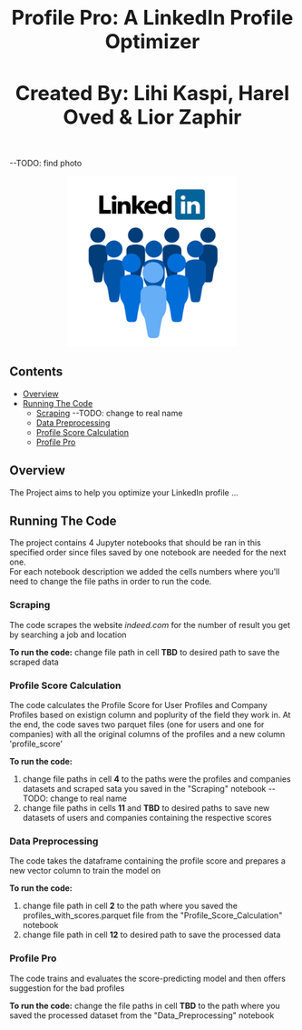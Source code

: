 <h1 align='center' style="text-align:center; font-weight:bold; font-size:2.5em"> Profile Pro: A LinkedIn Profile Optimizer</h1>
<h3 align='center' style="text-align:center; font-weight:bold; font-size:2.5em"> Created By: Lihi Kaspi, Harel Oved & Lior Zaphir</h3>
<br>
--TODO: find photo

<p align="center">
  <img src="Photos/linkedin_photo.png" alt="Logo" width="300" height="300">

## Contents
- [Overview](##Overview)
- [Running The Code](##Running-The-Code)
  - [Scraping](###Scraping) --TODO: change to real name
  - [Data Preprocessing](###Data-Preprocessing)
  - [Profile Score Calculation](###Profile-Score-Calculation)
  - [Profile Pro](###Profile-Pro) 



## Overview
The Project aims to help you optimize your LinkedIn profile ...

## Running The Code
The project contains 4 Jupyter notebooks that should be ran in this specified order since files saved by one notebook are needed for the next one. <br>
For each notebook description we added the cells numbers where you'll need to change the file paths in order to run the code.

### Scraping
The code scrapes the website *indeed.com* for the number of result you get by searching a job and location 

**To run the code:** change file path in cell **TBD** to desired path to save the scraped data


### Profile Score Calculation
The code calculates the Profile Score for User Profiles and Company Profiles based on existign column and poplurity of the field they work in.
At the end, the code saves two parquet files (one for users and one for companies) with all the original columns of the profiles and a new column 'profile_score'

**To run the code:** 
1. change file paths in cell **4** to the paths were the profiles and companies datasets and scraped sata you saved in the "Scraping" notebook --TODO: change to real name 
2. change file paths in cells **11** and **TBD** to desired paths to save new datasets of users and companies containing the respective scores

### Data Preprocessing
The code takes the dataframe containing the profile score and prepares a new vector column to train the model on

**To run the code:** 
1. change file path in cell **2** to the path where you saved the profiles_with_scores.parquet file from the "Profile_Score_Calculation" notebook
2. change file path in cell **12** to desired path to save the processed data


### Profile Pro
The code trains and evaluates the score-predicting model and then offers suggestion for the bad profiles

**To run the code:** change the file paths in cell **TBD** to the path where you saved the processed dataset from the "Data_Preprocessing" notebook

